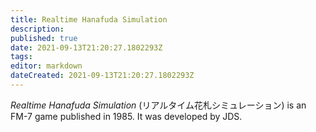 ```yaml
---
title: Realtime Hanafuda Simulation
description: 
published: true
date: 2021-09-13T21:20:27.1802293Z 
tags: 
editor: markdown
dateCreated: 2021-09-13T21:20:27.1802293Z
---
```

_Realtime Hanafuda Simulation_ (<span lang='ja'>リアルタイム花札シミュレーション</span>) is an FM-7 game published in 1985.
It was developed by JDS.
